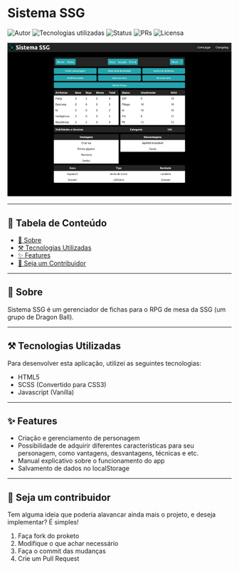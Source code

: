 # Sistema SSG

![Autor](https://img.shields.io/badge/author-Wendell%20Kenneddy-brightgreen)
![Tecnologias utilizadas](https://img.shields.io/badge/techs-HTML,%20CSS%20and%20JS-brightgreen)
![Status](https://img.shields.io/badge/status-Concluded-brightgreen)
![PRs](https://img.shields.io/badge/PRs-Welcome-brightgreen)
![Licensa](https://img.shields.io/badge/licença-GPL3-brightgreen)

![Resultado Final](./web/assets/preview.png)

---

## :bookmark_tabs: Tabela de Conteúdo

- [:closed_book: Sobre](#closed_book-sobre)
- [:hammer_and_pick: Tecnologias Utilizadas](#hammer_and_pick-tecnologias-utilizadas)
- [:sparkles: Features](#sparkles-features)
- [:handshake: Seja um Contribuidor](#handshake-seja-um-contribuidor)

---

## :closed_book: Sobre

Sistema SSG é um gerenciador de fichas para o RPG de mesa da SSG (um grupo de
Dragon Ball).

---

## :hammer_and_pick: Tecnologias Utilizadas

Para desenvolver esta aplicação, utilizei as seguintes tecnologias:

- HTML5
- SCSS (Convertido para CSS3)
- Javascript (Vanilla)

---

## :sparkles: Features

- Criação e gerenciamento de personagem
- Possibilidade de adquirir diferentes características para seu personagem, como
  vantagens, desvantagens, técnicas e etc.
- Manual explicativo sobre o funcionamento do app
- Salvamento de dados no localStorage

---

## :handshake: Seja um contribuidor

Tem alguma ideia que poderia alavancar ainda mais o projeto, e deseja implementar? É simples!

1. Faça fork do proketo
2. Modifique o que achar necessário
3. Faça o commit das mudanças
4. Crie um Pull Request

